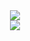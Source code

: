 <div id="header" align="center">
  <img src="https://i.imgur.com/J6dO5Dq.gif"></img>
</div>
<div id="badges" align="center">
  <a href="https://openuserjs.org/scripts/Ibirtem/Catwar_UwU">
    <img src="https://img.shields.io/badge/CatWar_UwU-blue?style=for-the-badge"></img>
  </a>
</div>

